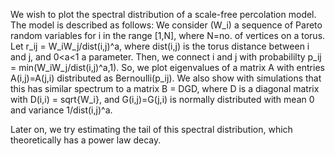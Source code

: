 We wish to plot the spectral distribution of a scale-free percolation model. The model is described as follows: 
We consider (W_i) a sequence of Pareto random variables for i in the range [1,N], where N=no. of vertices on a torus. 
Let r_ij = W_iW_j/dist(i,j)^a, where dist(i,j) is the torus distance between i and j, and 0<a<1 a parameter. 
Then, we connect i and j with probabililty p_ij = min(W_iW_j/dist(i,j)^a,1). So, we plot eigenvalues of a matrix A with entries A(i,j)=A(j,i) distributed as Bernoulli(p_ij). 
We also show with simulations that this has similar spectrum to a matrix B = DGD, where D is a diagonal matrix with D(i,i) = sqrt{W_i}, and G(i,j)=G(j,i) is normally distributed with mean 0 and variance 1/dist(i,j)^a. 

Later on, we try estimating the tail of this spectral distribution, which theoretically has a power law decay. 
